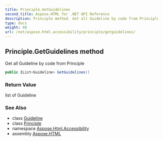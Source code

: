 ```yaml
---
title: Principle.GetGuidelines
second_title: Aspose.HTML for .NET API Reference
description: Principle method. Get all Guideline by code from Principle
type: docs
weight: 40
url: /net/aspose.html.accessibility/principle/getguidelines/
---
```

## Principle.GetGuidelines method

Get all Guideline by code from Principle

```csharp
public IList<Guideline> GetGuidelines()
```

### Return Value

list of Guideline

### See Also

* class [Guideline](../../guideline/)
* class [Principle](../)
* namespace [Aspose.Html.Accessibility](../../../aspose.html.accessibility/)
* assembly [Aspose.HTML](../../../)
